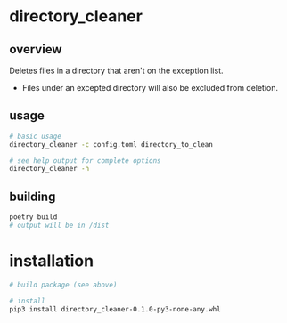 # directory_cleaner

## overview

Deletes files in a directory that aren't on the exception list.

- Files under an excepted directory will also be excluded from deletion.

## usage

```bash
# basic usage
directory_cleaner -c config.toml directory_to_clean

# see help output for complete options
directory_cleaner -h
```

## building

```bash
poetry build
# output will be in /dist
```

# installation
```bash
# build package (see above)

# install
pip3 install directory_cleaner-0.1.0-py3-none-any.whl
```

